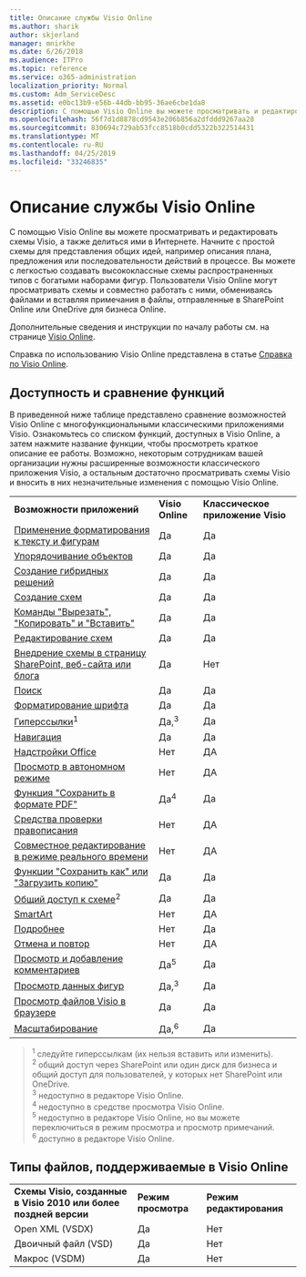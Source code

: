 ```yaml
---
title: Описание службы Visio Online
ms.author: sharik
author: skjerland
manager: mnirkhe
ms.date: 6/26/2018
ms.audience: ITPro
ms.topic: reference
ms.service: o365-administration
localization_priority: Normal
ms.custom: Adm_ServiceDesc
ms.assetid: e0bc13b9-e56b-44db-bb95-36ae6cbe1da8
description: С помощью Visio Online вы можете просматривать и редактировать схемы Visio, а также делиться ими в Интернете. Начните с простой схемы для представления общих идей, например описания плана, предложения или последовательности действий в процессе. Вы можете с легкостью создавать высококлассные схемы распространенных типов с богатыми наборами фигур. Пользователи Visio Online могут просматривать схемы и совместно работать с ними, обмениваясь файлами и вставляя примечания в файлы, отправленные в SharePoint Online или OneDrive для бизнеса Online.
ms.openlocfilehash: 56f7d1d8878cd9543e206b856a2dfddd9267aa28
ms.sourcegitcommit: 830694c729ab53fcc8518b0cdd5322b322514431
ms.translationtype: MT
ms.contentlocale: ru-RU
ms.lasthandoff: 04/25/2019
ms.locfileid: "33246835"
---
```

# <a name="visio-online-service-description"></a>Описание службы Visio Online

С помощью Visio Online вы можете просматривать и редактировать схемы Visio, а также делиться ими в Интернете. Начните с простой схемы для представления общих идей, например описания плана, предложения или последовательности действий в процессе. Вы можете с легкостью создавать высококлассные схемы распространенных типов с богатыми наборами фигур. Пользователи Visio Online могут просматривать схемы и совместно работать с ними, обмениваясь файлами и вставляя примечания в файлы, отправленные в SharePoint Online или OneDrive для бизнеса Online.
  
Дополнительные сведения и инструкции по началу работы см. на странице [Visio Online](https://products.office.com/en-US/visio/visio-online).
  
Справка по использованию Visio Online представлена в статье [Справка по Visio Online](https://go.microsoft.com/fwlink/?linkid=855982).
  
## <a name="feature-availability-and-comparison"></a>Доступность и сравнение функций

В приведенной ниже таблице представлено сравнение возможностей Visio Online с многофункциональными классическими приложениями Visio. Ознакомьтесь со списком функций, доступных в Visio Online, а затем нажмите название функции, чтобы просмотреть краткое описание ее работы. Возможно, некоторым сотрудникам вашей организации нужны расширенные возможности классического приложения Visio, а остальным достаточно просматривать схемы Visio и вносить в них незначительные изменения с помощью Visio Online.  
  
||||
|:-----|:-----|:-----|
|**Возможности приложений** <br/> |**Visio Online** <br/> |**Классическое приложение Visio** <br/> |
|[Применение форматирования к тексту и фигурам](visio-online.md#BM_1) <br/> |Да  <br/> |Да  <br/> |
|[Упорядочивание объектов](visio-online.md#BM_2) <br/> |Да  <br/> |Да  <br/> |
|[Создание гибридных решений](visio-online.md#BM_3) <br/> |Да  <br/> |Да  <br/> |
|[Создание схем](visio-online.md#BM_4) <br/> |Да  <br/> |Да  <br/> |
|[Команды "Вырезать", "Копировать" и "Вставить"](visio-online.md#BM_5) <br/> |Да  <br/> |Да  <br/> |
|[Редактирование схем](visio-online.md#BM_6) <br/> |Да  <br/> |Да  <br/> |
|[Внедрение схемы в страницу SharePoint, веб-сайта или блога](visio-online.md#BM_7) <br/> |Да  <br/> |Нет  <br/> |
|[Поиск](visio-online.md#BM_8) <br/> |Да  <br/> |Да  <br/> |
|[Форматирование шрифта](visio-online.md#BM_9) <br/> |Да  <br/> |Да  <br/> |
|[Гиперссылки](visio-online.md#BM_10)<sup>1</sup> <br/> |Да,<sup>3</sup> <br/> |Да  <br/> |
|[Навигация](visio-online.md#BM_11) <br/> |Да  <br/> |Да  <br/> |
|[Надстройки Office](visio-online.md#BM_12) <br/> |Нет  <br/> |ДА  <br/> |
|[Просмотр в автономном режиме](visio-online.md#BM_13) <br/> |Нет  <br/> |ДА  <br/> |
|[Функция "Сохранить в формате PDF"](visio-online.md#BM_14) <br/> |Да<sup>4</sup> <br/> |Да  <br/> |
|[Средства проверки правописания](visio-online.md#BM_15) <br/> |Нет  <br/> |ДА  <br/> |
|[Совместное редактирование в режиме реального времени](visio-online.md#BM_16) <br/> |Нет  <br/> |ДА  <br/> |
|[Функции "Сохранить как" или "Загрузить копию"](visio-online.md#BM_17) <br/> |Да  <br/> |Да  <br/> |
|[Общий доступ к схеме](visio-online.md#BM_18)<sup>2</sup> <br/> |Да  <br/> |Да  <br/> |
|[SmartArt](visio-online.md#BM_19) <br/> |Нет  <br/> |ДА  <br/> |
|[Подробнее](visio-online.md#BM_20) <br/> |Нет  <br/> |Да  <br/> |
|[Отмена и повтор](visio-online.md#BM_21) <br/> |Нет  <br/> |ДА  <br/> |
|[Просмотр и добавление комментариев](visio-online.md#BM_22) <br/> |Да<sup>5</sup> <br/> |Да  <br/> |
|[Просмотр данных фигур](visio-online.md#BM_23) <br/> |Да,<sup>3</sup> <br/> |Да  <br/> |
|[Просмотр файлов Visio в браузере](visio-online.md#BM_24) <br/> |Да  <br/> |Да  <br/> |
|[Масштабирование](visio-online.md#BM_25) <br/> |Да,<sup>6</sup> <br/> |Да  <br/> |
   
> <sup>1</sup> следуйте гиперссылкам (их нельзя вставить или изменить). 
<br/><sup>2</sup> общий доступ через SharePoint или один диск для бизнеса и общий доступ для пользователей, у которых нет SharePoint или OneDrive. 
<br/> <sup>3</sup> недоступно в редакторе Visio Online.
<br/><sup>4</sup> недоступно в средстве просмотра Visio Online. 
<br/><sup>5</sup> недоступно в редакторе Visio Online, но вы можете переключиться в режим просмотра и просмотр примечаний. 
<br/><sup>6</sup> доступно в редакторе Visio Online. 
  
## <a name="supported-file-types-in-visio-online"></a>Типы файлов, поддерживаемые в Visio Online

||||
|:-----|:-----|:-----|
|**Схемы Visio, созданные в Visio 2010 или более поздней версии** <br/> |**Режим просмотра** <br/> |**Режим редактирования** <br/> |
|Open XML (VSDX)  <br/> |Да  <br/> |Нет  <br/> |
|Двоичный файл (VSD)  <br/> |Да  <br/> |Нет  <br/> |
|Макрос (VSDM)  <br/> |Да  <br/> |Нет  <br/> |
   

